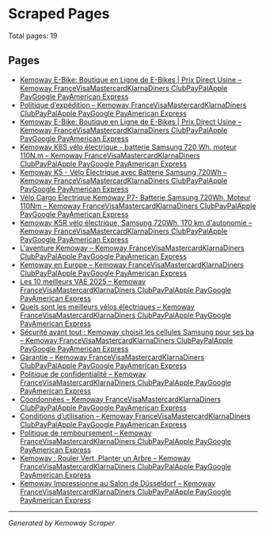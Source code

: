 # Scraped Pages

Total pages: 19

## Pages

- [Kemoway E-Bike: Boutique en Ligne de E-Bikes | Prix Direct Usine – Kemoway FranceVisaMastercardKlarnaDiners ClubPayPalApple PayGoogle PayAmerican Express](https://kemoway.fr)
- [Politique d’expédition – Kemoway FranceVisaMastercardKlarnaDiners ClubPayPalApple PayGoogle PayAmerican Express](https://kemoway.fr/policies/shipping-policy)
- [Kemoway E-Bike: Boutique en Ligne de E-Bikes | Prix Direct Usine – Kemoway FranceVisaMastercardKlarnaDiners ClubPayPalApple PayGoogle PayAmerican Express](https://kemoway.fr/)
- [Kemoway K6S vélo électrique - batterie Samsung 720 Wh, moteur 110N.m – Kemoway FranceVisaMastercardKlarnaDiners ClubPayPalApple PayGoogle PayAmerican Express](https://kemoway.fr/products/kemoway-city-e-bike-k6s)
- [Kemoway K5 - Vélo Électrique avec Batterie Samsung 720Wh – Kemoway FranceVisaMastercardKlarnaDiners ClubPayPalApple PayGoogle PayAmerican Express](https://kemoway.fr/products/kemoway-velo-electrique-27-5-pouces-k5)
- [Vélo Cargo Électrique Kemoway P7- Batterie Samsung 720Wh, Moteur 110Nm – Kemoway FranceVisaMastercardKlarnaDiners ClubPayPalApple PayGoogle PayAmerican Express](https://kemoway.fr/products/kemoway-20-pouces-e-bike-p7)
- [Kemoway K5R vélo électrique, Samsung 720Wh, 170 km d'autonomie – Kemoway FranceVisaMastercardKlarnaDiners ClubPayPalApple PayGoogle PayAmerican Express](https://kemoway.fr/products/kemoway-27-5-pouces-velo-electrique-k5r)
- [L'aventure Kemoway – Kemoway FranceVisaMastercardKlarnaDiners ClubPayPalApple PayGoogle PayAmerican Express](https://kemoway.fr/pages/a-propos-de-nous)
- [Kemoway en Europe – Kemoway FranceVisaMastercardKlarnaDiners ClubPayPalApple PayGoogle PayAmerican Express](https://kemoway.fr/blogs/kemoway-en-europe)
- [Les 10 meilleurs VAE 2025 – Kemoway FranceVisaMastercardKlarnaDiners ClubPayPalApple PayGoogle PayAmerican Express](https://kemoway.fr/blogs/kemoway-en-europe/les-10-meilleurs-vae-2025)
- [Quels sont les meilleurs vélos électriques – Kemoway FranceVisaMastercardKlarnaDiners ClubPayPalApple PayGoogle PayAmerican Express](https://kemoway.fr/blogs/kemoway-en-europe/quels-sont-les-meilleurs-velos-electriques)
- [Sécurité avant tout : Kemoway choisit les cellules Samsung pour ses ba – Kemoway FranceVisaMastercardKlarnaDiners ClubPayPalApple PayGoogle PayAmerican Express](https://kemoway.fr/blogs/kemoway-en-europe/securite-avant-tout-kemoway-choisit-les-cellules-samsung-pour-ses-batteries)
- [Garantie – Kemoway FranceVisaMastercardKlarnaDiners ClubPayPalApple PayGoogle PayAmerican Express](https://kemoway.fr/pages/garantie)
- [Politique de confidentialité – Kemoway FranceVisaMastercardKlarnaDiners ClubPayPalApple PayGoogle PayAmerican Express](https://kemoway.fr/policies/privacy-policy)
- [Coordonnées – Kemoway FranceVisaMastercardKlarnaDiners ClubPayPalApple PayGoogle PayAmerican Express](https://kemoway.fr/policies/contact-information)
- [Conditions d’utilisation – Kemoway FranceVisaMastercardKlarnaDiners ClubPayPalApple PayGoogle PayAmerican Express](https://kemoway.fr/policies/terms-of-service)
- [Politique de remboursement – Kemoway FranceVisaMastercardKlarnaDiners ClubPayPalApple PayGoogle PayAmerican Express](https://kemoway.fr/policies/refund-policy)
- [Kemoway : Rouler Vert, Planter un Arbre – Kemoway FranceVisaMastercardKlarnaDiners ClubPayPalApple PayGoogle PayAmerican Express](https://kemoway.fr/blogs/kemoway-en-europe/kemoway-rouler-vert-planter-un-arbre)
- [Kemoway Impressionne au Salon de Düsseldorf – Kemoway FranceVisaMastercardKlarnaDiners ClubPayPalApple PayGoogle PayAmerican Express](https://kemoway.fr/blogs/kemoway-en-europe/kemoway-impressionne-au-salon-de-dusseldorf)

---
*Generated by Kemoway Scraper*
